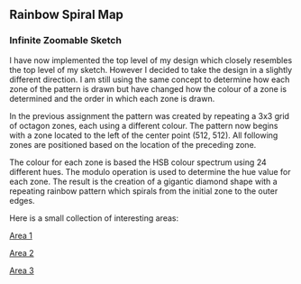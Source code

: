 ## Rainbow Spiral Map

### Infinite Zoomable Sketch

I have now implemented the top level of my design which closely resembles the top level of my sketch. However I decided to take the design in a slightly different direction.  I am still using the same concept to determine how each zone of the pattern is drawn but have changed how the colour of a zone is determined and the order in which each zone is drawn.  

In the previous assignment the pattern was created by repeating a 3x3 grid of octagon zones, each using a different colour. The pattern now begins with a zone located to the left of the center point (512, 512).  All following zones are positioned based on the location of the preceding zone.   

The colour for each zone is based the HSB colour spectrum using 24 different hues. The modulo operation is used to determine the hue value for each zone. The result is the creation of a gigantic diamond shape with a repeating rainbow pattern which spirals from the initial zone to the outer edges.  

Here is a small collection of interesting areas:

<a href="http://bl.ocks.org/LABCAT/raw/4c4938558bbac696976deaff221f75a1/4e4c2e8f5e53caeec7851fff19dcf5134fea26e5/#232/0/-1654.500000000000/-2081.500000000000/0.000000000000" target="_blank">Area 1</a>

<a href="http://bl.ocks.org/LABCAT/raw/4c4938558bbac696976deaff221f75a1/4e4c2e8f5e53caeec7851fff19dcf5134fea26e5/#232/0/-36602.500000000000/536.500000000000/0.000000000000" target="_blank">Area 2</a>

<a href="http://bl.ocks.org/LABCAT/raw/4c4938558bbac696976deaff221f75a1/4e4c2e8f5e53caeec7851fff19dcf5134fea26e5/#304/2/502.625000000000/511.875000000000/0.000000000000" target="_blank">Area 3</a>
